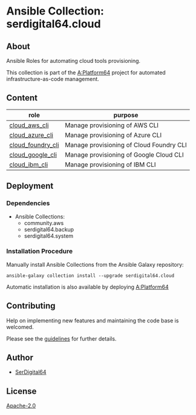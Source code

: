 # Ansible Collection: serdigital64.cloud

## About

Ansible Roles for automating cloud tools provisioning.

This collection is part of the [A:Platform64](https://github.com/aplatform64/aplatform64) project for automated infrastructure-as-code management.

## Content

| role                                                                                      | purpose                                                                    |
| ----------------------------------------------------------------------------------------- | -------------------------------------------------------------------------- |
| [cloud_aws_cli](https://aplatform64.readthedocs.io/en/latest/roles/cloud_aws_cli)         | Manage provisioning of AWS CLI                                             |
| [cloud_azure_cli](https://aplatform64.readthedocs.io/en/latest/roles/cloud_azure_cli)     | Manage provisioning of Azure CLI                                           |
| [cloud_foundry_cli](https://aplatform64.readthedocs.io/en/latest/roles/cloud_foundry_cli) | Manage provisioning of Cloud Foundry CLI                                   |
| [cloud_google_cli](https://aplatform64.readthedocs.io/en/latest/roles/cloud_google_cli)   | Manage provisioning of Google Cloud CLI                                    |
| [cloud_ibm_cli](https://aplatform64.readthedocs.io/en/latest/roles/cloud_ibm_cli)         | Manage provisioning of IBM CLI                                             |

## Deployment

### Dependencies

- Ansible Collections:
  - community.aws
  - serdigital64.backup
  - serdigital64.system

### Installation Procedure

Manually install Ansible Collections from the Ansible Galaxy repository:

```shell
ansible-galaxy collection install --upgrade serdigital64.cloud
```

Automatic installation is also available by deploying [A:Platform64](https://aplatform64.readthedocs.io/en/latest/#deployment)

## Contributing

Help on implementing new features and maintaining the code base is welcomed.

Please see the [guidelines](https://aplatform64.readthedocs.io/en/latest/CONTRIBUTING) for further details.

## Author

- [SerDigital64](https://serdigital64.github.io/)

## License

[Apache-2.0](https://www.apache.org/licenses/LICENSE-2.0.txt)
